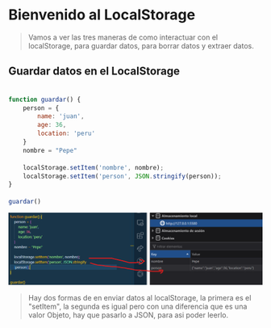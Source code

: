 # Bienvenido al LocalStorage

> Vamos a ver las tres maneras de como interactuar con el localStorage, para guardar datos, para borrar datos y  extraer datos.

## Guardar datos en el LocalStorage

```js

function guardar() {
    person = {
        name: 'juan',
        age: 36,
        location: 'peru'
    }
    nombre = "Pepe"

    localStorage.setItem('nombre', nombre);
    localStorage.setItem('person', JSON.stringify(person));
}

guardar()

```
![alt text](img/parte1.png)

> Hay dos formas de en enviar datos al localStorage, la primera es el "setItem", la segunda es igual pero con una diferencia que es una valor Objeto, hay que pasarlo a JSON, para asi poder leerlo.


